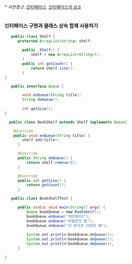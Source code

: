 #
###### * 사전참고 :[인터페이스](https://github.com/6161990/TIL/blob/main/Java/Interface.md), [인터페이스의 요소](https://github.com/6161990/TIL/blob/main/Java/Interface%20Elements.md)
#

### 인터페이스 구현과 클래스 상속 함께 사용하기
```java
   public class Shelf {
      protected ArrayList<String> shelf;
	
	    public  Shelf() {
		    shelf = new ArrayList<String>();
	    }
	    public int getCount() {
		    return shelf.size();
	    }
}
```    
```java
   public interface Queue {

	    void enQueue(String title);
	    String deQueue();
	
	    int getSize();
}
```
```java
  public class BookShelf extends Shelf implements Queue{

  	@Override
  	public void enQueue(String title) {
	  	shelf.add(title);
	  }

	  @Override
	  public String deQueue() {
		  return shelf.remove(0);
	  }

	  @Override
	  public int getSize() {
		  return getCount();
	  }
```
```java
   public class BookShelfTest {

	  public static void main(String[] args) {
		  Queue bookQueue = new BookShelf();
		  bookQueue.enQueue("제인에어1");
		  bookQueue.enQueue("바벨로의 탑");
		  bookQueue.enQueue("내 휴식과 이완의 해");
		
		  System.out.println(bookQueue.deQueue());
		  System.out.println(bookQueue.deQueue());
		  System.out.println(bookQueue.deQueue());
	  }

}
```
